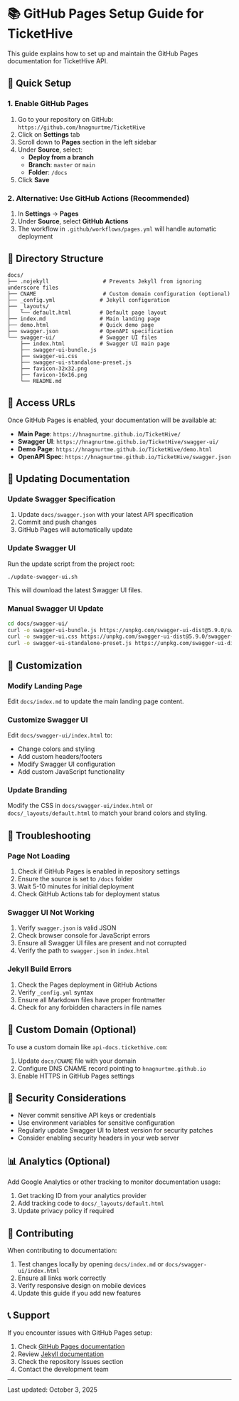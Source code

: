 # 📚 GitHub Pages Setup Guide for TicketHive

This guide explains how to set up and maintain the GitHub Pages documentation for TicketHive API.

## 🚀 Quick Setup

### 1. Enable GitHub Pages

1. Go to your repository on GitHub: `https://github.com/hnagnurtme/TicketHive`
2. Click on **Settings** tab
3. Scroll down to **Pages** section in the left sidebar
4. Under **Source**, select:
   - **Deploy from a branch**
   - **Branch**: `master` or `main`
   - **Folder**: `/docs`
5. Click **Save**

### 2. Alternative: Use GitHub Actions (Recommended)

1. In **Settings** → **Pages**
2. Under **Source**, select **GitHub Actions**
3. The workflow in `.github/workflows/pages.yml` will handle automatic deployment

## 📁 Directory Structure

```
docs/
├── .nojekyll                 # Prevents Jekyll from ignoring underscore files
├── CNAME                     # Custom domain configuration (optional)
├── _config.yml              # Jekyll configuration
├── _layouts/
│   └── default.html         # Default page layout
├── index.md                 # Main landing page
├── demo.html                # Quick demo page
├── swagger.json             # OpenAPI specification
└── swagger-ui/              # Swagger UI files
    ├── index.html           # Swagger UI main page
    ├── swagger-ui-bundle.js
    ├── swagger-ui.css
    ├── swagger-ui-standalone-preset.js
    ├── favicon-32x32.png
    ├── favicon-16x16.png
    └── README.md
```

## 🔗 Access URLs

Once GitHub Pages is enabled, your documentation will be available at:

- **Main Page**: `https://hnagnurtme.github.io/TicketHive/`
- **Swagger UI**: `https://hnagnurtme.github.io/TicketHive/swagger-ui/`
- **Demo Page**: `https://hnagnurtme.github.io/TicketHive/demo.html`
- **OpenAPI Spec**: `https://hnagnurtme.github.io/TicketHive/swagger.json`

## 🔄 Updating Documentation

### Update Swagger Specification

1. Update `docs/swagger.json` with your latest API specification
2. Commit and push changes
3. GitHub Pages will automatically update

### Update Swagger UI

Run the update script from the project root:

```bash
./update-swagger-ui.sh
```

This will download the latest Swagger UI files.

### Manual Swagger UI Update

```bash
cd docs/swagger-ui/
curl -o swagger-ui-bundle.js https://unpkg.com/swagger-ui-dist@5.9.0/swagger-ui-bundle.js
curl -o swagger-ui.css https://unpkg.com/swagger-ui-dist@5.9.0/swagger-ui.css
curl -o swagger-ui-standalone-preset.js https://unpkg.com/swagger-ui-dist@5.9.0/swagger-ui-standalone-preset.js
```

## 🎨 Customization

### Modify Landing Page

Edit `docs/index.md` to update the main landing page content.

### Customize Swagger UI

Edit `docs/swagger-ui/index.html` to:
- Change colors and styling
- Add custom headers/footers
- Modify Swagger UI configuration
- Add custom JavaScript functionality

### Update Branding

Modify the CSS in `docs/swagger-ui/index.html` or `docs/_layouts/default.html` to match your brand colors and styling.

## 🔧 Troubleshooting

### Page Not Loading

1. Check if GitHub Pages is enabled in repository settings
2. Ensure the source is set to `/docs` folder
3. Wait 5-10 minutes for initial deployment
4. Check GitHub Actions tab for deployment status

### Swagger UI Not Working

1. Verify `swagger.json` is valid JSON
2. Check browser console for JavaScript errors
3. Ensure all Swagger UI files are present and not corrupted
4. Verify the path to `swagger.json` in `index.html`

### Jekyll Build Errors

1. Check the Pages deployment in GitHub Actions
2. Verify `_config.yml` syntax
3. Ensure all Markdown files have proper frontmatter
4. Check for any forbidden characters in file names

## 📝 Custom Domain (Optional)

To use a custom domain like `api-docs.tickethive.com`:

1. Update `docs/CNAME` file with your domain
2. Configure DNS CNAME record pointing to `hnagnurtme.github.io`
3. Enable HTTPS in GitHub Pages settings

## 🔐 Security Considerations

- Never commit sensitive API keys or credentials
- Use environment variables for sensitive configuration
- Regularly update Swagger UI to latest version for security patches
- Consider enabling security headers in your web server

## 📊 Analytics (Optional)

Add Google Analytics or other tracking to monitor documentation usage:

1. Get tracking ID from your analytics provider
2. Add tracking code to `docs/_layouts/default.html`
3. Update privacy policy if required

## 🤝 Contributing

When contributing to documentation:

1. Test changes locally by opening `docs/index.md` or `docs/swagger-ui/index.html`
2. Ensure all links work correctly
3. Verify responsive design on mobile devices
4. Update this guide if you add new features

## 📞 Support

If you encounter issues with GitHub Pages setup:

1. Check [GitHub Pages documentation](https://docs.github.com/en/pages)
2. Review [Jekyll documentation](https://jekyllrb.com/docs/)
3. Check the repository Issues section
4. Contact the development team

---

Last updated: October 3, 2025